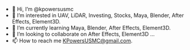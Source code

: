 - 👋 Hi, I’m @kpowersusmc
- 👀 I’m interested in UAV, LiDAR, Investing, Stocks, Maya, Blender, After Effects, Element3D.
- 🌱 I’m currently learning Maya, Blender, After Effects, Element3D.
- 💞️ I’m looking to collaborate on After Effects, Element3D ...
- 📫 How to reach me KPowersUSMC@gmail.com.

<!---
kpowersusmc/kpowersusmc is a ✨ special ✨ repository because its `README.md` (this file) appears on your GitHub profile.
You can click the Preview link to take a look at your changes.
--->
